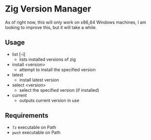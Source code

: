 # Zig Version Manager

As of right now, this will only work on x86_64 Windows machines,
I am looking to improve this, but it will take a while.

## Usage

* list [-i]
  * lists installed versions of zig
* install \<version>
  * attempt to install the specified version
* latest
  * install latest version
* select \<version>
  * select the specified version (if installed)
* current
  * outputs current version in use

## Requirements

* `7z` executable on Path
* `pwsh` executable on Path
